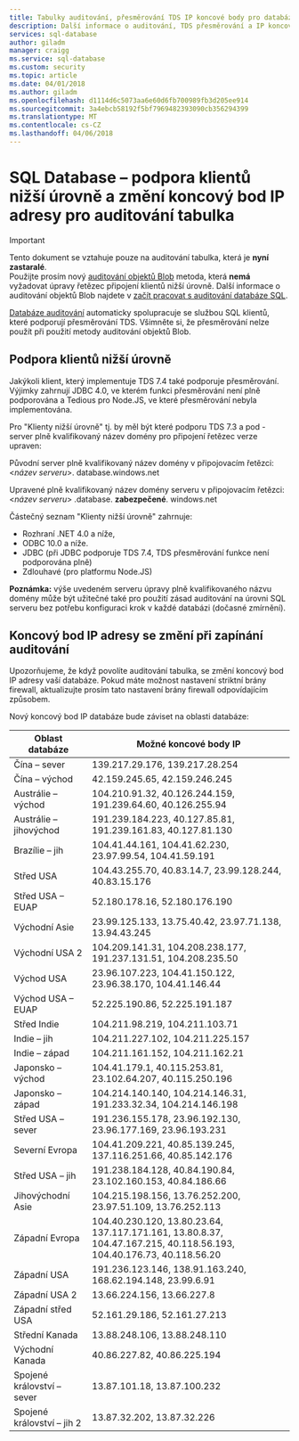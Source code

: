 ```yaml
---
title: Tabulky auditování, přesměrování TDS IP koncové body pro databázi SQL Azure a | Microsoft Docs
description: Další informace o auditování, TDS přesměrování a IP koncový bod změny při implementaci tabulky auditování ve službě Azure SQL Database.
services: sql-database
author: giladm
manager: craigg
ms.service: sql-database
ms.custom: security
ms.topic: article
ms.date: 04/01/2018
ms.author: giladm
ms.openlocfilehash: d1114d6c5073aa6e60d6fb700989fb3d205ee914
ms.sourcegitcommit: 3a4ebcb58192f5bf7969482393090cb356294399
ms.translationtype: MT
ms.contentlocale: cs-CZ
ms.lasthandoff: 04/06/2018
---
```

# <a name="sql-database----downlevel-clients-support-and-ip-endpoint-changes-for-table-auditing"></a>SQL Database – podpora klientů nižší úrovně a změní koncový bod IP adresy pro auditování tabulka

> [!IMPORTANT]
> Tento dokument se vztahuje pouze na auditování tabulka, která je **nyní zastaralé**.<br>
> Použijte prosím nový [auditování objektů Blob](sql-database-auditing.md) metoda, která **nemá** vyžadovat úpravy řetězec připojení klientů nižší úrovně. Další informace o auditování objektů Blob najdete v [začít pracovat s auditování databáze SQL](sql-database-auditing.md).

[Databáze auditování](sql-database-auditing.md) automaticky spolupracuje se službou SQL klientů, které podporují přesměrování TDS. Všimněte si, že přesměrování nelze použít při použití metody auditování objektů Blob.

## <a id="subheading-1"></a>Podpora klientů nižší úrovně
Jakýkoli klient, který implementuje TDS 7.4 také podporuje přesměrování. Výjimky zahrnují JDBC 4.0, ve kterém funkci přesměrování není plně podporována a Tedious pro Node.JS, ve které přesměrování nebyla implementována.

Pro "Klienty nižší úrovně" tj. by měl být které podporu TDS 7.3 a pod - server plně kvalifikovaný název domény pro připojení řetězec verze upraven:

Původní server plně kvalifikovaný název domény v připojovacím řetězci: <*název serveru*>. database.windows.net

Upravené plně kvalifikovaný název domény serveru v připojovacím řetězci: <*název serveru*> .database. **zabezpečené**. windows.net

Částečný seznam "Klienty nižší úrovně" zahrnuje:

* Rozhraní .NET 4.0 a níže,
* ODBC 10.0 a níže.
* JDBC (při JDBC podporuje TDS 7.4, TDS přesměrování funkce není podporována plně)
* Zdlouhavé (pro platformu Node.JS)

**Poznámka:** výše uvedeném serveru úpravy plně kvalifikovaného názvu domény může být užitečné také pro použití zásad auditování na úrovni SQL serveru bez potřebu konfiguraci krok v každé databázi (dočasné zmírnění).

## <a id="subheading-2"></a>Koncový bod IP adresy se změní při zapínání auditování
Upozorňujeme, že když povolíte auditování tabulka, se změní koncový bod IP adresy vaší databáze. Pokud máte možnost nastavení striktní brány firewall, aktualizujte prosím tato nastavení brány firewall odpovídajícím způsobem.

Nový koncový bod IP databáze bude záviset na oblasti databáze:

| Oblast databáze | Možné koncové body IP |
| --- | --- |
| Čína – sever |139.217.29.176, 139.217.28.254 |
| Čína – východ |42.159.245.65, 42.159.246.245 |
| Austrálie – východ |104.210.91.32, 40.126.244.159, 191.239.64.60, 40.126.255.94 |
| Austrálie – jihovýchod |191.239.184.223, 40.127.85.81, 191.239.161.83, 40.127.81.130 |
| Brazílie – jih |104.41.44.161, 104.41.62.230, 23.97.99.54, 104.41.59.191 |
| Střed USA |104.43.255.70, 40.83.14.7, 23.99.128.244, 40.83.15.176 |
| Střed USA – EUAP |52.180.178.16, 52.180.176.190 |
| Východní Asie |23.99.125.133, 13.75.40.42, 23.97.71.138, 13.94.43.245 |
| Východní USA 2 |104.209.141.31, 104.208.238.177, 191.237.131.51, 104.208.235.50 |
| Východ USA |23.96.107.223, 104.41.150.122, 23.96.38.170, 104.41.146.44 |
| Východ USA – EUAP |52.225.190.86, 52.225.191.187 |
| Střed Indie |104.211.98.219, 104.211.103.71 |
| Indie – jih |104.211.227.102, 104.211.225.157 |
| Indie – západ |104.211.161.152, 104.211.162.21 |
| Japonsko – východ |104.41.179.1, 40.115.253.81, 23.102.64.207, 40.115.250.196 |
| Japonsko – západ |104.214.140.140, 104.214.146.31, 191.233.32.34, 104.214.146.198 |
| Střed USA – sever |191.236.155.178, 23.96.192.130, 23.96.177.169, 23.96.193.231 |
| Severní Evropa |104.41.209.221, 40.85.139.245, 137.116.251.66, 40.85.142.176 |
| Střed USA – jih |191.238.184.128, 40.84.190.84, 23.102.160.153, 40.84.186.66 |
| Jihovýchodní Asie |104.215.198.156, 13.76.252.200, 23.97.51.109, 13.76.252.113 |
| Západní Evropa |104.40.230.120, 13.80.23.64, 137.117.171.161, 13.80.8.37, 104.47.167.215, 40.118.56.193, 104.40.176.73, 40.118.56.20 |
| Západní USA |191.236.123.146, 138.91.163.240, 168.62.194.148, 23.99.6.91 |
| Západní USA 2 |13.66.224.156, 13.66.227.8 |
| Západní střed USA |52.161.29.186, 52.161.27.213 |
| Střední Kanada |13.88.248.106, 13.88.248.110 |
| Východní Kanada |40.86.227.82, 40.86.225.194 |
| Spojené království – sever |13.87.101.18, 13.87.100.232 |
| Spojené království – jih 2 |13.87.32.202, 13.87.32.226 |

